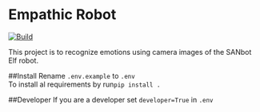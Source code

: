 # Empathic Robot
[![Build](https://github.com/BB8-2020/EmpathicRobot/actions/workflows/python-build.yml/badge.svg)](https://github.com/BB82020/EmpathicRobot/actions/workflows/python-build.yml)

This project is to recognize emotions using camera images of the SANbot Elf robot.
 

##Install 
Rename `.env.example` to `.env`  
To install al requirements by run`pip install .`

##Developer 
If you are a developer set `developer=True` in `.env`


